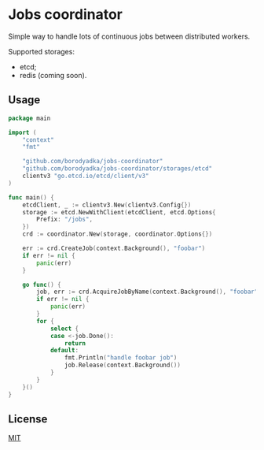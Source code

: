 # Jobs coordinator

Simple way to handle lots of continuous jobs between distributed workers.

Supported storages:

* etcd;
* redis (coming soon).

## Usage

```go
package main

import (
	"context"
	"fmt"

	"github.com/borodyadka/jobs-coordinator"
	"github.com/borodyadka/jobs-coordinator/storages/etcd"
	clientv3 "go.etcd.io/etcd/client/v3"
)

func main() {
	etcdClient, _ := clientv3.New(clientv3.Config{})
	storage := etcd.NewWithClient(etcdClient, etcd.Options{
		Prefix: "/jobs",
	})
	crd := coordinator.New(storage, coordinator.Options{})

	err := crd.CreateJob(context.Background(), "foobar")
	if err != nil {
		panic(err)
	}

	go func() {
		job, err := crd.AcquireJobByName(context.Background(), "foobar")
		if err != nil {
			panic(err)
		}
		for {
			select {
			case <-job.Done():
				return
			default:
				fmt.Println("handle foobar job")
				job.Release(context.Background())
			}
		}
	}()
}
```

## License

[MIT](LICENSE)
